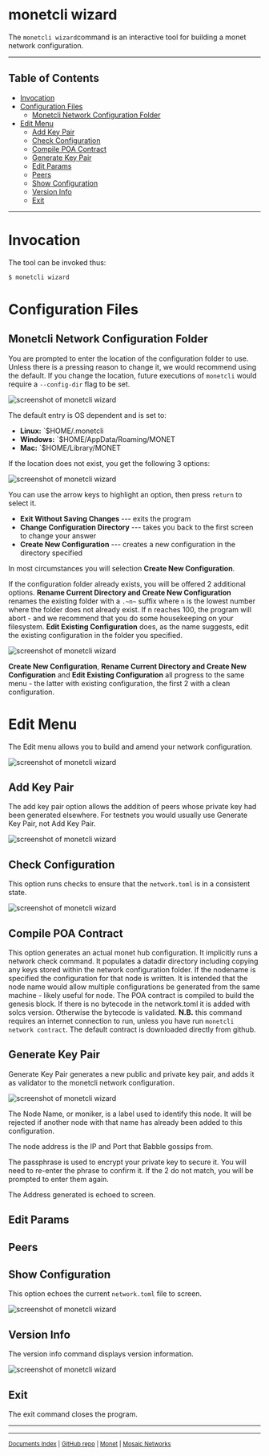 # monetcli wizard

The `monetcli wizard`command is an interactive tool for building a monet network configuration.


----

## Table of Contents


+ [Invocation](#invocation)
+ [Configuration Files](#configuration-files)
	+ [Monetcli Network Configuration Folder](#monetcli-network-configuration-folder)
+ [Edit Menu](#edit-menu)
	+ [Add Key Pair](#add-key-pair)
	+ [Check Configuration](#check-configuration)
	+ [Compile POA Contract](#compile-poa-contract)
	+ [Generate Key Pair](#generate-key-pair)
	+ [Edit Params](#edit-params)
	+ [Peers](#peers)
	+ [Show Configuration](#show-configuration)
	+ [Version Info](#version-info)
	+ [Exit](#exit)

----

# Invocation

The tool can be invoked thus:

```bash
$ monetcli wizard
```
 
# Configuration Files
 
## Monetcli Network Configuration Folder
 
You are prompted to enter the location of the configuration folder to use. Unless there is a pressing reason to change it, we would recommend using the default. If you change the location, future executions of `monetcli` would require a `--config-dir` flag to be set. 
 
![screenshot of monetcli wizard](assets/screenshots/wizard1.png)

The default entry is OS dependent and is set to:

+ **Linux:** 		`$HOME/.monetcli 
+ **Windows:** 	`$HOME/AppData/Roaming/MONET 
+ **Mac:** 		`$HOME/Library/MONET 



If the location does not exist, you get the following 3 options:

![screenshot of monetcli wizard](assets/screenshots/wizard2.png)

You can use the arrow keys to highlight an option, then press `return` to select it. 

+ **Exit Without Saving Changes** --- exits the program
+ **Change Configuration Directory** --- takes you back to the first screen to change your answer
+ **Create New Configuration** --- creates a new configuration in the directory specified
 
In most circumstances you will selection **Create New Configuration**.

If the configuration folder already exists, you will be offered 2 additional options. **Rename Current Directory and Create New Configuration** renames the existing folder with a `.~n~` suffix where `n` is the lowest number where the folder does not already exist. If n reaches 100, the program will abort - and we recommend that you do some housekeeping on your filesystem.  **Edit Existing Configuration** does, as the name suggests, edit the existing configuration in the folder you specified.

![screenshot of monetcli wizard](assets/screenshots/wizard3.png)

**Create New Configuration**, **Rename Current Directory and Create New Configuration** and  **Edit Existing Configuration** all progress to the same menu - the latter with existing configuration, the first 2 with a clean configuration. 

# Edit Menu

The Edit menu allows you to build and amend your network configuration. 

![screenshot of monetcli wizard](assets/screenshots/wizard4.png)


## Add Key Pair
The add key pair option allows the addition of peers whose private key had been generated elsewhere. For testnets you would usually use Generate Key Pair, not Add Key Pair. 

![screenshot of monetcli wizard](assets/screenshots/wizard11.png)


## Check Configuration

This option runs checks to ensure that the `network.toml` is in a consistent state. 

![screenshot of monetcli wizard](assets/screenshots/wizard10.png)

## Compile POA Contract

This option generates an actual monet hub configuration. It implicitly runs a network check command. It populates a datadir directory including copying any keys stored within the network configuration folder. If the nodename is specified the configuration for that node is written. It is intended that the node name would allow multiple configurations be generated from the same machine - likely useful for node. The POA contract is compiled to build the genesis block. If there is no bytecode in the network.toml it is added with solcs version. Otherwise the bytecode is validated. **N.B.** this command requires an internet connection to run, unless you have run `monetcli network contract`. The default contract is downloaded directly from github.

[comment]: # (//TODO Add compile section )

## Generate Key Pair

Generate Key Pair generates a new public and private key pair, and adds it as validator to the monetcli network configuration.

![screenshot of monetcli wizard](assets/screenshots/wizard7.png)

The Node Name, or moniker, is a label used to identify this node. It will be rejected if another node with that name has already been added to this configuration.

The node address is the IP and Port that Babble gossips from. 

The passphrase is used to encrypt your private key to secure it. You will need to re-enter the phrase to confirm it. If the 2 do not match, you will be prompted to enter them again. 

The Address generated is echoed to screen. 

## Edit Params

[comment]: # (//TODO Add Edit Params section )

## Peers

[comment]: # (//TODO Add peers section )

## Show Configuration

This option echoes the current `network.toml` file to screen. 

![screenshot of monetcli wizard](assets/screenshots/wizard7.png)


## Version Info

The version info command displays version information. 


![screenshot of monetcli wizard](assets/screenshots/wizard5.png)


## Exit

The exit command closes the program. 

----



----

<sup>[Documents Index](README.md) | [GitHub repo](https://github.com/mosaicnetworks/monetd) | [Monet](https://monet.network/) | [Mosaic Networks](https://www.babble.io/)</sup>
